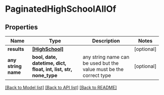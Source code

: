 # PaginatedHighSchoolAllOf


## Properties
Name | Type | Description | Notes
------------ | ------------- | ------------- | -------------
**results** | [**[HighSchool]**](HighSchool.md) |  | [optional] 
**any string name** | **bool, date, datetime, dict, float, int, list, str, none_type** | any string name can be used but the value must be the correct type | [optional]

[[Back to Model list]](../README.md#documentation-for-models) [[Back to API list]](../README.md#documentation-for-api-endpoints) [[Back to README]](../README.md)


